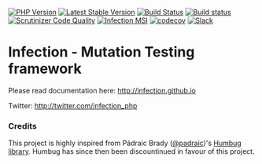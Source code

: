 [![PHP Version](https://img.shields.io/badge/php-7.0%2B-blue.svg)](https://packagist.org/packages/infection/infection) 
[![Latest Stable Version](https://poser.pugx.org/infection/infection/v/stable)](https://packagist.org/packages/infection/infection)
[![Build Status](https://travis-ci.org/infection/infection.svg?branch=master)](https://travis-ci.org/infection/infection) 
[![Build status](https://ci.appveyor.com/api/projects/status/mvtqxecqdx9s4pw9/branch/master?svg=true)](https://ci.appveyor.com/project/borNfreee/infection/branch/master)
[![Scrutinizer Code Quality](https://scrutinizer-ci.com/g/infection/infection/badges/quality-score.png?b=master)](https://scrutinizer-ci.com/g/infection/infection/?branch=master) 
[![Infection MSI](https://badge.stryker-mutator.io/github.com/infection/infection/master)](https://infection.github.io)
[![codecov](https://codecov.io/gh/infection/infection/branch/master/graph/badge.svg)](https://codecov.io/gh/infection/infection)
[![Slack](https://img.shields.io/badge/slack-%23infection-green.svg?style=flat-square)](https://symfony.com/slack-invite)


Infection - Mutation Testing framework
=========

Please read documentation here: http://infection.github.io

Twitter: http://twitter.com/infection_php

### Credits

This project is highly inspired from Pádraic Brady ([@padraic](https://github.com/padraic))'s [Humbug library](https://github.com/humbug/humbug). Humbug has since then been discountinued in favour of this project.
